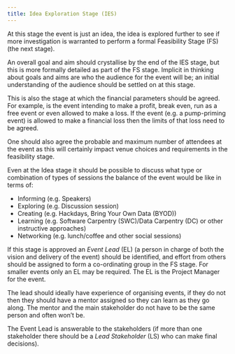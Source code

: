 ```yaml
---
title: Idea Exploration Stage (IES)
---
```

At this stage the event is just an idea, the idea is explored further to see if more investigation is warranted to perform a formal Feasibility Stage (FS) (the next stage). 

An overall goal and aim should crystallise by the end of the IES stage, but this is more formally detailed as part of the FS stage. Implicit in thinking about goals and aims are who the audience for the event will be; an initial understanding of the audience should be settled on at this stage.

This is also the stage at which the financial parameters should be agreed. For example, is the event intending to make a profit, break even, run as a free event or even allowed to make a loss. If the event (e.g. a pump-priming event) is allowed to make a financial loss then the limits of that loss need to be agreed.  

One should also agree the probable and maximum number of attendees at the event as this will certainly impact venue choices and requirements in the feasibility stage.

Even at the Idea stage it should be possible to discuss what type or combination of types of sessions the balance of the event would be like in terms of:

* Informing (e.g. Speakers)
* Exploring (e.g. Discussion session)
* Creating (e.g. Hackdays, Bring Your Own Data (BYOD))
* Learning (e.g. Software Carpentry (SWC)/Data Carpentry (DC) or other instructive approaches)
* Networking (e.g. lunch/coffee and other social sessions)

If this stage is approved an _Event Lead_ (EL) (a person in charge of both the vision and delivery of the event) should be identified, and effort from others should be assigned to form a co-ordinating group in the FS stage. For smaller events only an EL may be required. The EL is the Project Manager for the event.

The lead should ideally have experience of organising events, if they do not then they should have a mentor assigned so they can learn as they go along. The mentor and the main stakeholder do not have to be the same person and often won’t be.

The Event Lead is answerable to the stakeholders (if more than one stakeholder there should be a _Lead Stakeholder_ (LS) who can make final decisions).

